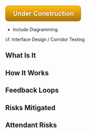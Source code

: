 ![Under Construction](images/uc.png)

- Include Diagramming.

cf.  Interface Design / Corridor Testing


## What Is It




## How It Works




## Feedback Loops


## Risks Mitigated




## Attendant Risks